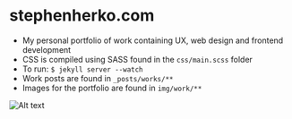 # stephenherko.com

- My personal portfolio of work containing UX, web design and frontend development
- CSS is compiled using SASS found in the ```css/main.scss``` folder
- To run: ```$ jekyll server --watch```
- Work posts are found in ```_posts/works/**```
- Images for the portfolio are found in ```img/work/**```

![Alt text](https://github.com/stephenherko/stephenherko.github.io/blob/master/img/screenshot.png)
